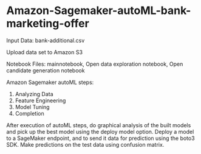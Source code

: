 # Amazon-Sagemaker-autoML-bank-marketing-offer

Input Data: bank-additional.csv

Upload data set to Amazon S3

Notebook Files:  mainnotebook, Open data exploration notebook, Open candidate generation notebook

Amazon Sagemaker autoML steps:
1. Analyzing Data
2. Feature Engineering
3. Model Tuning
4. Completion

After execution of autoML steps, do graphical analysis of the built models and pick up the best model using the deploy model option. Deploy a model to a SageMaker endpoint, and to send it data for prediction using the boto3 SDK. Make predictions on the test data using confusion matrix.
